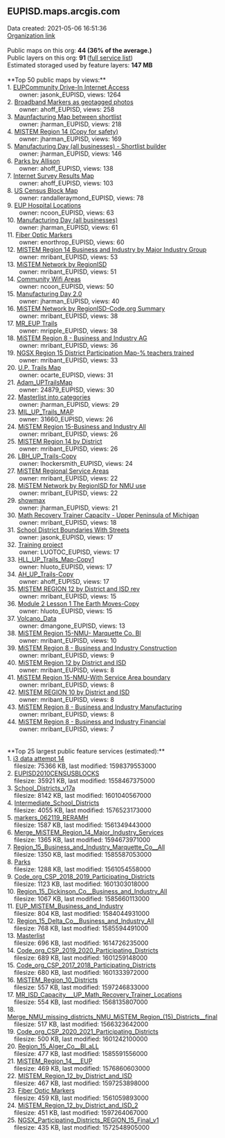 <h2>EUPISD.maps.arcgis.com</h2> Data created: 2021-05-06 16:51:36 <br /><a target='new' href='https://EUPISD.maps.arcgis.com'>Organization link</a><br /><br />Public maps on this org: <b>44 (36% of the average.)</b><br />Public layers on this org: <b>91 </b>(<a target='new' href='https://services.arcgis.com/IVO7bqspY7CXFUTU/ArcGIS/rest/services'>full service list</a>)<br />Estimated storaged used by feature layers: <b>147 MB</b><br /><br />**Top 50 public maps by views:**<br />  1. <a target='new' href='https://www.arcgis.com/home/item.html?id=2d878cd0825d42cda7598e54106ecde5'>EUPCommunity Drive-In Internet Access</a> <br />  &nbsp;&nbsp;&nbsp;&nbsp; &nbsp;&nbsp;owner: jasonk_EUPISD, views: 1264<br />  2. <a target='new' href='https://www.arcgis.com/home/item.html?id=9bd4837dfa6b44fda84cd377ca7c1adf'>Broadband Markers as geotagged photos</a> <br />  &nbsp;&nbsp;&nbsp;&nbsp; &nbsp;&nbsp;owner: ahoff_EUPISD, views: 258<br />  3. <a target='new' href='https://www.arcgis.com/home/item.html?id=992ca5ee27084d1caea681d673ec1e9b'>Maunfacturing Map between shortlist</a> <br />  &nbsp;&nbsp;&nbsp;&nbsp; &nbsp;&nbsp;owner: jharman_EUPISD, views: 218<br />  4. <a target='new' href='https://www.arcgis.com/home/item.html?id=9ee3001808854e84825a174ef9783b66'>MISTEM Region 14 (Copy for safety)</a> <br />  &nbsp;&nbsp;&nbsp;&nbsp; &nbsp;&nbsp;owner: jharman_EUPISD, views: 169<br />  5. <a target='new' href='https://www.arcgis.com/home/item.html?id=38fee44754d14c31b685c307ca2a29f4'>Manufacturing Day (all businesses) - Shortlist builder</a> <br />  &nbsp;&nbsp;&nbsp;&nbsp; &nbsp;&nbsp;owner: jharman_EUPISD, views: 146<br />  6. <a target='new' href='https://www.arcgis.com/home/item.html?id=8417241d054c4f82ab603cbcb9875bc1'>Parks by Allison</a> <br />  &nbsp;&nbsp;&nbsp;&nbsp; &nbsp;&nbsp;owner: ahoff_EUPISD, views: 138<br />  7. <a target='new' href='https://www.arcgis.com/home/item.html?id=06760df310c1442987ab4a63a566c192'>Internet Survey Results Map</a> <br />  &nbsp;&nbsp;&nbsp;&nbsp; &nbsp;&nbsp;owner: ahoff_EUPISD, views: 103<br />  8. <a target='new' href='https://www.arcgis.com/home/item.html?id=eaa9b8f087b64b7481dd94eb787b6a4f'>US Census Block Map</a> <br />  &nbsp;&nbsp;&nbsp;&nbsp; &nbsp;&nbsp;owner: randalleraymond_EUPISD, views: 78<br />  9. <a target='new' href='https://www.arcgis.com/home/item.html?id=26bb7d5d63224474830266b48561cd4c'>EUP Hospital Locations</a> <br />  &nbsp;&nbsp;&nbsp;&nbsp; &nbsp;&nbsp;owner: ncoon_EUPISD, views: 63<br />  10. <a target='new' href='https://www.arcgis.com/home/item.html?id=e374d5fc4ba541309a21bf7f473a4a9e'>Manufacturing Day (all businesses)</a> <br />  &nbsp;&nbsp;&nbsp;&nbsp; &nbsp;&nbsp;owner: jharman_EUPISD, views: 61<br />  11. <a target='new' href='https://www.arcgis.com/home/item.html?id=734c2e46e00a462ebe877defaf97c437'>Fiber Optic Markers</a> <br />  &nbsp;&nbsp;&nbsp;&nbsp; &nbsp;&nbsp;owner: enorthrop_EUPISD, views: 60<br />  12. <a target='new' href='https://www.arcgis.com/home/item.html?id=9e8c6b73f2c940f29bd09bd17bf760c1'>MISTEM Region 14 Business and Industry by Major Industry Group</a> <br />  &nbsp;&nbsp;&nbsp;&nbsp; &nbsp;&nbsp;owner: mribant_EUPISD, views: 53<br />  13. <a target='new' href='https://www.arcgis.com/home/item.html?id=6e20d7d412d5480b84f6822bed1079d5'>MiSTEM Network by RegionISD</a> <br />  &nbsp;&nbsp;&nbsp;&nbsp; &nbsp;&nbsp;owner: mribant_EUPISD, views: 51<br />  14. <a target='new' href='https://www.arcgis.com/home/item.html?id=05aa010d1f8a4cf399525bfa378df5f2'>Community Wifi Areas </a> <br />  &nbsp;&nbsp;&nbsp;&nbsp; &nbsp;&nbsp;owner: ncoon_EUPISD, views: 50<br />  15. <a target='new' href='https://www.arcgis.com/home/item.html?id=2efd098e31d24aed9db39d6acf6e1b33'>Manufacturing Day 2.0</a> <br />  &nbsp;&nbsp;&nbsp;&nbsp; &nbsp;&nbsp;owner: jharman_EUPISD, views: 40<br />  16. <a target='new' href='https://www.arcgis.com/home/item.html?id=17ffe05a98b4458495323d8bb57c26d5'>MiSTEM Network by RegionISD-Code.org Summary</a> <br />  &nbsp;&nbsp;&nbsp;&nbsp; &nbsp;&nbsp;owner: mribant_EUPISD, views: 38<br />  17. <a target='new' href='https://www.arcgis.com/home/item.html?id=ddc18304d9144909b7cf0d7cf28e66ad'>MR_EUP Trails</a> <br />  &nbsp;&nbsp;&nbsp;&nbsp; &nbsp;&nbsp;owner: mripple_EUPISD, views: 38<br />  18. <a target='new' href='https://www.arcgis.com/home/item.html?id=a7c6dac2a2404968a45450d61c526047'>MiSTEM Region 8 - Business and Industry AG</a> <br />  &nbsp;&nbsp;&nbsp;&nbsp; &nbsp;&nbsp;owner: mribant_EUPISD, views: 36<br />  19. <a target='new' href='https://www.arcgis.com/home/item.html?id=553547cad89344dd8a1f5a0cf317d6ca'>NGSX Region 15 District Participation Map-% teachers trained</a> <br />  &nbsp;&nbsp;&nbsp;&nbsp; &nbsp;&nbsp;owner: mribant_EUPISD, views: 33<br />  20. <a target='new' href='https://www.arcgis.com/home/item.html?id=440cabf942174b689a30325f6c2b065f'>U.P. Trails Map</a> <br />  &nbsp;&nbsp;&nbsp;&nbsp; &nbsp;&nbsp;owner: ocarte_EUPISD, views: 31<br />  21. <a target='new' href='https://www.arcgis.com/home/item.html?id=a523a2c9c5aa4433a607387b198cdc48'>Adam_UPTrailsMap</a> <br />  &nbsp;&nbsp;&nbsp;&nbsp; &nbsp;&nbsp;owner: 24879_EUPISD, views: 30<br />  22. <a target='new' href='https://www.arcgis.com/home/item.html?id=05e639536c464b04b88ab29834ca9356'>Masterlist into categories</a> <br />  &nbsp;&nbsp;&nbsp;&nbsp; &nbsp;&nbsp;owner: jharman_EUPISD, views: 29<br />  23. <a target='new' href='https://www.arcgis.com/home/item.html?id=c171800041174e5d8b609065d4021731'>MIL_UP_Trails_MAP</a> <br />  &nbsp;&nbsp;&nbsp;&nbsp; &nbsp;&nbsp;owner: 31660_EUPISD, views: 26<br />  24. <a target='new' href='https://www.arcgis.com/home/item.html?id=c208679799e4430abb54119aa8622928'>MiSTEM Region 15-Business and Industry All</a> <br />  &nbsp;&nbsp;&nbsp;&nbsp; &nbsp;&nbsp;owner: mribant_EUPISD, views: 26<br />  25. <a target='new' href='https://www.arcgis.com/home/item.html?id=e7c2cd7eaa664effa2f80023bb06e2bf'>MISTEM Region 14 by District</a> <br />  &nbsp;&nbsp;&nbsp;&nbsp; &nbsp;&nbsp;owner: mribant_EUPISD, views: 26<br />  26. <a target='new' href='https://www.arcgis.com/home/item.html?id=b9763d39c7a34138b516f9dcbf4f517c'>LBH_UP_Trails-Copy</a> <br />  &nbsp;&nbsp;&nbsp;&nbsp; &nbsp;&nbsp;owner: lhockersmith_EUPISD, views: 24<br />  27. <a target='new' href='https://www.arcgis.com/home/item.html?id=d27f8c523cde4f3c85a2a31cb8c0f22b'>MiSTEM Regional Service Areas</a> <br />  &nbsp;&nbsp;&nbsp;&nbsp; &nbsp;&nbsp;owner: mribant_EUPISD, views: 22<br />  28. <a target='new' href='https://www.arcgis.com/home/item.html?id=f8d7d02614524c4997eeda0f3e6bc641'>MiSTEM Network by RegionISD for NMU use</a> <br />  &nbsp;&nbsp;&nbsp;&nbsp; &nbsp;&nbsp;owner: mribant_EUPISD, views: 22<br />  29. <a target='new' href='https://www.arcgis.com/home/item.html?id=82b3ac3df36142e49ef4c1835ee42f46'>showmax</a> <br />  &nbsp;&nbsp;&nbsp;&nbsp; &nbsp;&nbsp;owner: jharman_EUPISD, views: 21<br />  30. <a target='new' href='https://www.arcgis.com/home/item.html?id=fd7c8f72b28242bf8941b5fb03b27ffa'>Math Recovery Trainer Capacity - Upper Peninsula of Michigan</a> <br />  &nbsp;&nbsp;&nbsp;&nbsp; &nbsp;&nbsp;owner: mribant_EUPISD, views: 18<br />  31. <a target='new' href='https://www.arcgis.com/home/item.html?id=638ed49d49e546f88b464aa4cdda314c'>School District Boundaries With Streets</a> <br />  &nbsp;&nbsp;&nbsp;&nbsp; &nbsp;&nbsp;owner: jasonk_EUPISD, views: 17<br />  32. <a target='new' href='https://www.arcgis.com/home/item.html?id=8ccedc2c1811461bbe13007784653463'>Training project</a> <br />  &nbsp;&nbsp;&nbsp;&nbsp; &nbsp;&nbsp;owner: LUOTOC_EUPISD, views: 17<br />  33. <a target='new' href='https://www.arcgis.com/home/item.html?id=55dc3a1f7d9245c4b14f9977080e8f29'>HLL_UP_Trails_Map-Copy1</a> <br />  &nbsp;&nbsp;&nbsp;&nbsp; &nbsp;&nbsp;owner: hluoto_EUPISD, views: 17<br />  34. <a target='new' href='https://www.arcgis.com/home/item.html?id=1b88245396e04e1f88e2ad02c5cbc079'>AH_UP_Trails-Copy</a> <br />  &nbsp;&nbsp;&nbsp;&nbsp; &nbsp;&nbsp;owner: ahoff_EUPISD, views: 17<br />  35. <a target='new' href='https://www.arcgis.com/home/item.html?id=1a3d831839db414485d07b2a676cd56d'>MISTEM REGION 12 by District and ISD rev</a> <br />  &nbsp;&nbsp;&nbsp;&nbsp; &nbsp;&nbsp;owner: mribant_EUPISD, views: 15<br />  36. <a target='new' href='https://www.arcgis.com/home/item.html?id=2d6ac4ddd6fb449c8042ad2651cc0464'>Module 2 Lesson 1 The Earth Moves-Copy</a> <br />  &nbsp;&nbsp;&nbsp;&nbsp; &nbsp;&nbsp;owner: hluoto_EUPISD, views: 15<br />  37. <a target='new' href='https://www.arcgis.com/home/item.html?id=2de75d4e557442abb11b459bbea4f4e0'>Volcano_Data</a> <br />  &nbsp;&nbsp;&nbsp;&nbsp; &nbsp;&nbsp;owner: dmangone_EUPISD, views: 13<br />  38. <a target='new' href='https://www.arcgis.com/home/item.html?id=70e79df9d02f451aaf3197b7a4cac658'>MiSTEM Region 15-NMU- Marquette Co. BI</a> <br />  &nbsp;&nbsp;&nbsp;&nbsp; &nbsp;&nbsp;owner: mribant_EUPISD, views: 10<br />  39. <a target='new' href='https://www.arcgis.com/home/item.html?id=215b996121694844b7341bce47eaf8ae'>MiSTEM Region 8 - Business and Industry Construction</a> <br />  &nbsp;&nbsp;&nbsp;&nbsp; &nbsp;&nbsp;owner: mribant_EUPISD, views: 9<br />  40. <a target='new' href='https://www.arcgis.com/home/item.html?id=4eeaedd37e0f4459a5d8ddc2b1409b90'>MiSTEM Region 12 by District and ISD</a> <br />  &nbsp;&nbsp;&nbsp;&nbsp; &nbsp;&nbsp;owner: mribant_EUPISD, views: 8<br />  41. <a target='new' href='https://www.arcgis.com/home/item.html?id=649732030a194017a72d20da70be12c7'>MiSTEM Region 15-NMU-With Service Area boundary</a> <br />  &nbsp;&nbsp;&nbsp;&nbsp; &nbsp;&nbsp;owner: mribant_EUPISD, views: 8<br />  42. <a target='new' href='https://www.arcgis.com/home/item.html?id=be52278a6b2b4fe184e9bfdef311994a'>MISTEM REGION 10 by District and ISD</a> <br />  &nbsp;&nbsp;&nbsp;&nbsp; &nbsp;&nbsp;owner: mribant_EUPISD, views: 8<br />  43. <a target='new' href='https://www.arcgis.com/home/item.html?id=c8eedabddbbf4751a49a9a30a8404d5f'>MiSTEM Region 8 - Business and Industry Manufacturing</a> <br />  &nbsp;&nbsp;&nbsp;&nbsp; &nbsp;&nbsp;owner: mribant_EUPISD, views: 8<br />  44. <a target='new' href='https://www.arcgis.com/home/item.html?id=3eb6986c5ca74049bc757bbed5f30a7b'>MiSTEM Region 8 - Business and Industry Financial</a> <br />  &nbsp;&nbsp;&nbsp;&nbsp; &nbsp;&nbsp;owner: mribant_EUPISD, views: 7<br /><br /><br />**Top 25 largest public feature services (estimated):**<br /> 1. <a target='new' href='https://www.arcgis.com/home/item.html?id=282cc53263ab4dc3b8061440b21e95b4'>i3 data attempt 14</a><br /> &nbsp;&nbsp;&nbsp;&nbsp;filesize: 75366 KB, last modified: 1598379553000<br /> 2. <a target='new' href='https://www.arcgis.com/home/item.html?id=ed52a016c5e14cebb695934278c560ab'>EUPISD2010CENSUSBLOCKS</a><br /> &nbsp;&nbsp;&nbsp;&nbsp;filesize: 35921 KB, last modified: 1558467375000<br /> 3. <a target='new' href='https://www.arcgis.com/home/item.html?id=332a072726ba485daeb961f54f0bcb55'>School_Districts_v17a</a><br /> &nbsp;&nbsp;&nbsp;&nbsp;filesize: 8142 KB, last modified: 1601040567000<br /> 4. <a target='new' href='https://www.arcgis.com/home/item.html?id=aa32de2f90e1455aa8de29d6c847f375'>Intermediate_School_Districts</a><br /> &nbsp;&nbsp;&nbsp;&nbsp;filesize: 4055 KB, last modified: 1576523173000<br /> 5. <a target='new' href='https://www.arcgis.com/home/item.html?id=d84423d23deb4492ae3dbae190903f20'>markers_062119_RERAMH</a><br /> &nbsp;&nbsp;&nbsp;&nbsp;filesize: 1587 KB, last modified: 1561349443000<br /> 6. <a target='new' href='https://www.arcgis.com/home/item.html?id=807254204998461fb5230845952aef4c'>Merge_MiSTEM_Region_14_Major_Industry_Services</a><br /> &nbsp;&nbsp;&nbsp;&nbsp;filesize: 1365 KB, last modified: 1594673971000<br /> 7. <a target='new' href='https://www.arcgis.com/home/item.html?id=b06144a7dfdb4838b556088d7a07f8f4'>Region_15_Business_and_Industry_Marquette_Co__All</a><br /> &nbsp;&nbsp;&nbsp;&nbsp;filesize: 1350 KB, last modified: 1585587053000<br /> 8. <a target='new' href='https://www.arcgis.com/home/item.html?id=bd290f7c06a34e799b9fa5c2afe378ca'>Parks</a><br /> &nbsp;&nbsp;&nbsp;&nbsp;filesize: 1288 KB, last modified: 1561054558000<br /> 9. <a target='new' href='https://www.arcgis.com/home/item.html?id=94634147c35b4e38b8e28b78563c8382'>Code_org_CSP_2018_2019_Participating_Districts</a><br /> &nbsp;&nbsp;&nbsp;&nbsp;filesize: 1123 KB, last modified: 1601303018000<br /> 10. <a target='new' href='https://www.arcgis.com/home/item.html?id=d78547c14a0947fabaa8d20d07b94a9b'>Region_15_Dickinson_Co__Business_and_Industry_All</a><br /> &nbsp;&nbsp;&nbsp;&nbsp;filesize: 1067 KB, last modified: 1585660113000<br /> 11. <a target='new' href='https://www.arcgis.com/home/item.html?id=18fc6a027dd9404b9a44d2099da0b33b'>EUP_MISTEM_Business_and_Industry</a><br /> &nbsp;&nbsp;&nbsp;&nbsp;filesize: 804 KB, last modified: 1584044931000<br /> 12. <a target='new' href='https://www.arcgis.com/home/item.html?id=76b89c29313a43aaa959c8d6088af48d'>Region_15_Delta_Co__Business_and_Industry_All</a><br /> &nbsp;&nbsp;&nbsp;&nbsp;filesize: 768 KB, last modified: 1585594491000<br /> 13. <a target='new' href='https://www.arcgis.com/home/item.html?id=8e6c6932a4e34ca098b45ba30ba81cd8'>Masterlist</a><br /> &nbsp;&nbsp;&nbsp;&nbsp;filesize: 696 KB, last modified: 1614726235000<br /> 14. <a target='new' href='https://www.arcgis.com/home/item.html?id=d5e24ab1625d48d597604e6e1903b139'>Code_org_CSP_2019_2020_Participating_Districts</a><br /> &nbsp;&nbsp;&nbsp;&nbsp;filesize: 689 KB, last modified: 1601259148000<br /> 15. <a target='new' href='https://www.arcgis.com/home/item.html?id=bf21469120a0449eb180408e3247dc91'>Code_org_CSP_2017_2018_Participating_Districts</a><br /> &nbsp;&nbsp;&nbsp;&nbsp;filesize: 680 KB, last modified: 1601333972000<br /> 16. <a target='new' href='https://www.arcgis.com/home/item.html?id=9b79395f9a5f4dcd8a34772a11314023'>MiSTEM_Region_10_Districts</a><br /> &nbsp;&nbsp;&nbsp;&nbsp;filesize: 557 KB, last modified: 1597246833000<br /> 17. <a target='new' href='https://www.arcgis.com/home/item.html?id=8053b4ad89a14eb697f3f95b358c952c'>MR_ISD_Capacity___UP_Math_Recovery_Trainer_Locations</a><br /> &nbsp;&nbsp;&nbsp;&nbsp;filesize: 554 KB, last modified: 1568135807000<br /> 18. <a target='new' href='https://www.arcgis.com/home/item.html?id=760ff674837244ad99a6459fe9ab8009'>Merge_NMU_missing_districts_NMU_MiSTEM_Region_(15)_Districts__final</a><br /> &nbsp;&nbsp;&nbsp;&nbsp;filesize: 517 KB, last modified: 1566323642000<br /> 19. <a target='new' href='https://www.arcgis.com/home/item.html?id=2f9d31055c4847c4a2a0ecaf68cf7724'>Code_org_CSP_2020_2021_Participating_Districts</a><br /> &nbsp;&nbsp;&nbsp;&nbsp;filesize: 500 KB, last modified: 1601242100000<br /> 20. <a target='new' href='https://www.arcgis.com/home/item.html?id=66161c10b05f40c79bdd5593819af4cc'>Region_15_Alger_Co__BI_aLL</a><br /> &nbsp;&nbsp;&nbsp;&nbsp;filesize: 477 KB, last modified: 1585591556000<br /> 21. <a target='new' href='https://www.arcgis.com/home/item.html?id=19948768853144648828d23cd947aa1d'>MiSTEM_Region_14___EUP</a><br /> &nbsp;&nbsp;&nbsp;&nbsp;filesize: 469 KB, last modified: 1576860603000<br /> 22. <a target='new' href='https://www.arcgis.com/home/item.html?id=0b5a9328c1d648e3b581a60e51dc429e'>MISTEM_Region_12_by_District_and_ISD</a><br /> &nbsp;&nbsp;&nbsp;&nbsp;filesize: 467 KB, last modified: 1597253898000<br /> 23. <a target='new' href='https://www.arcgis.com/home/item.html?id=17854b31dbc9470db89c1117a157034a'>Fiber Optic Markers</a><br /> &nbsp;&nbsp;&nbsp;&nbsp;filesize: 459 KB, last modified: 1561059893000<br /> 24. <a target='new' href='https://www.arcgis.com/home/item.html?id=1183751e014b4bb5a63713fcc7d63acf'>MiSTEM_Region_12_by_District_and_ISD_2</a><br /> &nbsp;&nbsp;&nbsp;&nbsp;filesize: 451 KB, last modified: 1597264067000<br /> 25. <a target='new' href='https://www.arcgis.com/home/item.html?id=3bff3b6568f041ba816835c40673a918'>NGSX_Participating_Districts_REGION_15_Final_v1</a><br /> &nbsp;&nbsp;&nbsp;&nbsp;filesize: 435 KB, last modified: 1572548905000<br />